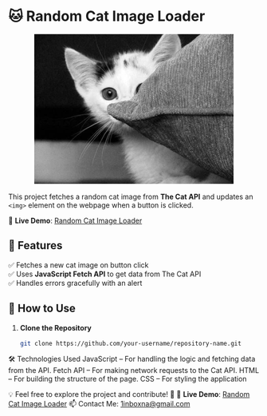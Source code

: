 # 🐱 Random Cat Image Loader
<p align="center">
  <img src="img/Screenshot_6.png" alt="Image 1" width="400" height="300">

</p>

This project fetches a random cat image from **The Cat API** and updates an `<img>` element on the webpage when a button is clicked.

🔗 **Live Demo**: [Random Cat Image Loader](https://alexsand-r.github.io/just-a--cat/)

## 📌 Features

✅ Fetches a new cat image on button click  
✅ Uses **JavaScript Fetch API** to get data from The Cat API  
✅ Handles errors gracefully with an alert  

## 🚀 How to Use

1. **Clone the Repository**  

   ```bash
   git clone https://github.com/your-username/repository-name.git

🛠️ Technologies Used
JavaScript – For handling the logic and fetching data from the API.
Fetch API – For making network requests to the Cat API.
HTML – For building the structure of the page.
CSS – For styling the application

   💡 Feel free to explore the project and contribute! 🚀
🔗 **Live Demo**: [Random Cat Image Loader](https://alexsand-r.github.io/just-a--cat/)
📫 Contact Me:
1inboxna@gmail.com

